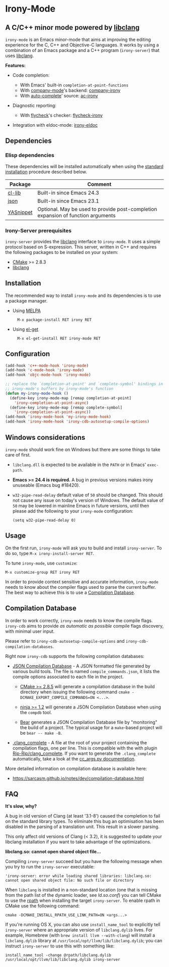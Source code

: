 # Irony-Mode

## A C/C++ minor mode powered by [libclang][libclang-ref]

`irony-mode` is an Emacs minor-mode that aims at improving the editing
experience for the C, C++ and Objective-C languages. It works by using a
combination of an Emacs package and a C++ program (`irony-server`) that uses
[libclang][libclang-ref].

**Features:**

* Code completion:
  * With Emacs' built-in `completion-at-point-functions`
  * With [company-mode][company-ref]'s backend: [company-irony][company-irony-ref]
  * With [auto-complete][ac-ref]' source: [ac-irony][ac-irony-ref]

* Diagnostic reporting:
  * With [flycheck][flycheck-ref]'s checker: [flycheck-irony][flycheck-irony-ref]

* Integration with eldoc-mode: [irony-eldoc][irony-eldoc-ref]

## Dependencies

### Elisp dependencies

These dependencies will be installed automatically when using the
[standard installation](#installation) procedure described below.

| Package              | Comment                                                                          |
| -------------------- | -------------------------------------------------------------------------------- |
| [cl-lib][cl-lib-ref] | Built-in since Emacs 24.3                                                        |
| [json][json-el-ref]  | Built-in since Emacs 23.1                                                        |
| [YASnippet][yas-ref] | Optional. May be used to provide post-completion expansion of function arguments |


### Irony-Server prerequisites

`irony-server` provides the [libclang][libclang-ref] interface to `irony-mode`.
It uses a simple protocol based on S-expression. This server, written in C++ and
requires the following packages to be installed on your system:

* [CMake][cmake-ref] >= 2.8.3
* [libclang][libclang-ref]


## Installation

The recommended way to install `irony-mode` and its dependencies is to use a
package manager.

* Using [MELPA](http://melpa.milkbox.net/)

        M-x package-install RET irony RET

* Using [el-get](https://github.com/dimitri/el-get)

        M-x el-get-install RET irony-mode RET


## Configuration

~~~el
(add-hook 'c++-mode-hook 'irony-mode)
(add-hook 'c-mode-hook 'irony-mode)
(add-hook 'objc-mode-hook 'irony-mode)

;; replace the `completion-at-point' and `complete-symbol' bindings in
;; irony-mode's buffers by irony-mode's function
(defun my-irony-mode-hook ()
  (define-key irony-mode-map [remap completion-at-point]
    'irony-completion-at-point-async)
  (define-key irony-mode-map [remap complete-symbol]
    'irony-completion-at-point-async))
(add-hook 'irony-mode-hook 'my-irony-mode-hook)
(add-hook 'irony-mode-hook 'irony-cdb-autosetup-compile-options)
~~~


## Windows considerations

`irony-mode` should work fine on Windows but there are some things to take care
of first.

* `libclang.dll` is expected to be available in the `PATH` or in Emacs'
  `exec-path`.

* **Emacs >= 24.4 is required.** A bug in previous versions makes irony
  unuseable (Emacs bug #18420).

* `w32-pipe-read-delay` default value of `50` should be changed. This should not
  cause any issue on today's version of Windows. The default value of `50` may
  be lowered in mainline Emacs in future versions, until then please add the
  following to your `irony-mode` configuration:

      (setq w32-pipe-read-delay 0)


## Usage

On the first run, `irony-mode` will ask you to build and install `irony-server`.
To do so, type `M-x irony-install-server RET`.

To tune `irony-mode`, use `customize`:


    M-x customize-group RET irony RET

In order to provide context sensitive and accurate information, `irony-mode`
needs to know about the compiler flags used to parse the current buffer. The
best way to achieve this is to use a
[Compilation Database](#compilation-database).


## Compilation Database

In order to work correctly, `irony-mode` needs to know the compile flags.
`irony-cdb` aims to provide *as automatic as possible* compile flags discovery,
with minimal user input.

Please refer to `irony-cdb-autosetup-compile-options` and
`irony-cdb-compilation-databases`.

Right now `irony-cdb` supports the following compilation databases:

* [JSON Compilation Database][clang-compile-db-ref] - A JSON formatted file
  generated by various build tools. The file is named `compile_commands.json`,
  it lists the compile options associated to each file in the project.

  * [CMake >= 2.8.5][cmake-ref] will generate a compilation database in the
    build directory when issuing the following command
    `cmake -DCMAKE_EXPORT_COMPILE_COMMANDS=ON <...>`.

  * [ninja >= 1.2][ninja-ref] will generate a JSON Compilation Database when
    using the `compdb` tool.

  * [Bear][bear-ref] generates a JSON Compilation Database file by "monitoring"
    the build of a project. The typical usage for a `make`-based project will be
    `bear -- make -B`.

* [.clang_complete][clang_complete-doc-ref] - A file at the root of your project
  containing the compilation flags, one per line. This is compatible with the
  with plugin [Rip-Rip/clang_complete][clang_complete-vim-ref]. If you want to
  generate the `.clang_complete` automatically, take a look at the
  [cc_args.py documentation][cc_args-py-doc-ref].

More detailed information on compilation database is available here:

* https://sarcasm.github.io/notes/dev/compilation-database.html

## FAQ

__It's slow, why?__

A bug in old version of Clang (at least '3.1-8') caused the completion to fail
on the standard library types. To eliminate this bug an optimisation has been
disabled in the parsing of a translation unit. This result in a slower parsing.

This only affect old versions of Clang (< 3.2), it is suggested to update your
libclang installation if you want to take advantage of the optimizations.

__libclang.so: cannot open shared object file...__

Compiling `irony-server` succeed but you have the following message when you try
to run the `irony-server` executable:

    'irony-server: error while loading shared libraries: libclang.so: cannot open shared object file: No such file or directory

When `libclang` is installed in a non-standard location (one that is missing
from the path list of the dynamic loader, see *ld.so.conf*) you can tell CMake
to use the [rpath][rpath-ref] when installing the target `irony-server`. To
enable rpath in CMake use the following command:

    cmake -DCMAKE_INSTALL_RPATH_USE_LINK_PATH=ON <args...>

If you're running OS X, you can also use `install_name_tool` to explicitly
tell `irony-server` where an appropriate version of `libclang.dylib` lives.
For example, Homebrew (with `brew install llvm --with-clang`) will install
a `libclang.dylib` library at `/usr/local/opt/llvm/lib/libclang.dylib`;
you can instruct `irony-server` to use this with something like:

    install_name_tool -change @rpath/libclang.dylib /usr/local/opt/llvm/lib/libclang.dylib irony-server

[ac-irony-ref]: https://github.com/Sarcasm/ac-irony "AC Irony"
[ac-ref]: https://github.com/auto-complete/auto-complete "Auto Complete"
[bear-ref]: https://github.com/rizsotto/Bear "Bear"
[cc_args-py-doc-ref]: https://github.com/Rip-Rip/clang_complete/blob/c8673142759b87316265eb0edd1f620196ec1fba/doc/clang_complete.txt#L270 "cc_args.py documentation"
[cl-lib-ref]: http://elpa.gnu.org/packages/cl-lib.html "cl-lib"
[clang-compile-db-ref]: http://clang.llvm.org/docs/JSONCompilationDatabase.html "Clang: JSONCompilationDatabase"
[clang_complete-doc-ref]: https://github.com/Rip-Rip/clang_complete/blob/c8673142759b87316265eb0edd1f620196ec1fba/doc/clang_complete.txt#L55 ".clang_complete"
[clang_complete-vim-ref]: https://github.com/Rip-Rip/clang_complete "clang_complete Vim plugin"
[cmake-ref]: http://www.cmake.org "CMake"
[company-irony-ref]: https://github.com/Sarcasm/company-irony "Company Irony"
[company-ref]: https://github.com/company-mode/company-mode "Company-Mode"
[flycheck-irony-ref]: https://github.com/Sarcasm/flycheck-irony "Flycheck Irony"
[flycheck-ref]: http://www.flycheck.org "Flycheck -- Modern Emacs syntax checking"
[irony-eldoc-ref]: https://github.com/ikirill/irony-eldoc "irony-eldoc -- irony-mode support for eldoc-mode"
[json-el-ref]: http://edward.oconnor.cx/2006/03/json.el "Introducing json.el"
[libclang-ref]: http://clang.llvm.org/doxygen/group__CINDEX.html "libclang: C Interface to Clang"
[ninja-ref]: https://ninja-build.org "Ninja"
[rpath-ref]: http://en.wikipedia.org/wiki/Rpath "rpath Wikipedia article"
[yas-ref]: https://github.com/capitaomorte/yasnippet "YASnippet"
